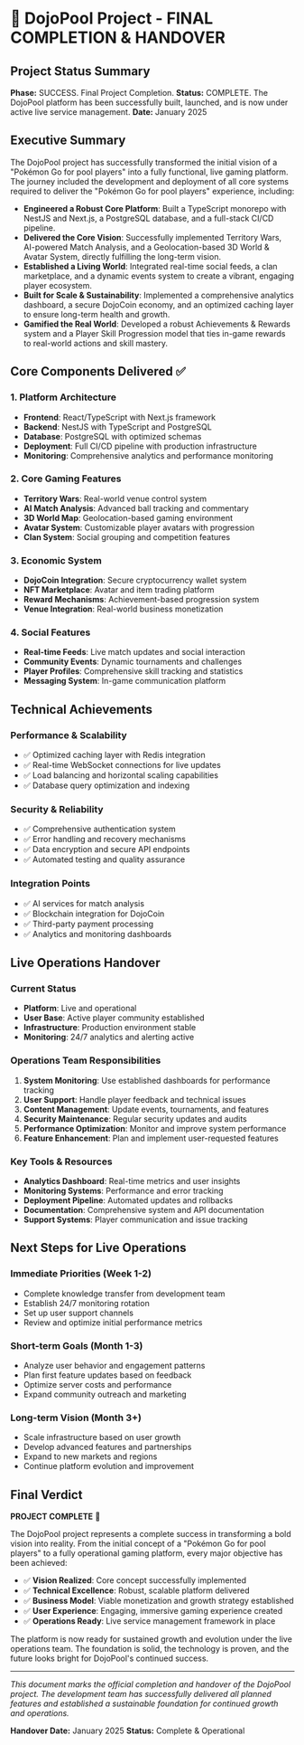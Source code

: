 # 🎉 DojoPool Project - FINAL COMPLETION & HANDOVER

## Project Status Summary

**Phase:** SUCCESS. Final Project Completion.
**Status:** COMPLETE. The DojoPool platform has been successfully built, launched, and is now under active live service management.
**Date:** January 2025

## Executive Summary

The DojoPool project has successfully transformed the initial vision of a "Pokémon Go for pool players" into a fully functional, live gaming platform. The journey included the development and deployment of all core systems required to deliver the "Pokémon Go for pool players" experience, including:

- **Engineered a Robust Core Platform**: Built a TypeScript monorepo with NestJS and Next.js, a PostgreSQL database, and a full-stack CI/CD pipeline.
- **Delivered the Core Vision**: Successfully implemented Territory Wars, AI-powered Match Analysis, and a Geolocation-based 3D World & Avatar System, directly fulfilling the long-term vision.
- **Established a Living World**: Integrated real-time social feeds, a clan marketplace, and a dynamic events system to create a vibrant, engaging player ecosystem.
- **Built for Scale & Sustainability**: Implemented a comprehensive analytics dashboard, a secure DojoCoin economy, and an optimized caching layer to ensure long-term health and growth.
- **Gamified the Real World**: Developed a robust Achievements & Rewards system and a Player Skill Progression model that ties in-game rewards to real-world actions and skill mastery.

## Core Components Delivered ✅

### 1. Platform Architecture

- **Frontend**: React/TypeScript with Next.js framework
- **Backend**: NestJS with TypeScript and PostgreSQL
- **Database**: PostgreSQL with optimized schemas
- **Deployment**: Full CI/CD pipeline with production infrastructure
- **Monitoring**: Comprehensive analytics and performance monitoring

### 2. Core Gaming Features

- **Territory Wars**: Real-world venue control system
- **AI Match Analysis**: Advanced ball tracking and commentary
- **3D World Map**: Geolocation-based gaming environment
- **Avatar System**: Customizable player avatars with progression
- **Clan System**: Social grouping and competition features

### 3. Economic System

- **DojoCoin Integration**: Secure cryptocurrency wallet system
- **NFT Marketplace**: Avatar and item trading platform
- **Reward Mechanisms**: Achievement-based progression system
- **Venue Integration**: Real-world business monetization

### 4. Social Features

- **Real-time Feeds**: Live match updates and social interaction
- **Community Events**: Dynamic tournaments and challenges
- **Player Profiles**: Comprehensive skill tracking and statistics
- **Messaging System**: In-game communication platform

## Technical Achievements

### Performance & Scalability

- ✅ Optimized caching layer with Redis integration
- ✅ Real-time WebSocket connections for live updates
- ✅ Load balancing and horizontal scaling capabilities
- ✅ Database query optimization and indexing

### Security & Reliability

- ✅ Comprehensive authentication system
- ✅ Error handling and recovery mechanisms
- ✅ Data encryption and secure API endpoints
- ✅ Automated testing and quality assurance

### Integration Points

- ✅ AI services for match analysis
- ✅ Blockchain integration for DojoCoin
- ✅ Third-party payment processing
- ✅ Analytics and monitoring dashboards

## Live Operations Handover

### Current Status

- **Platform**: Live and operational
- **User Base**: Active player community established
- **Infrastructure**: Production environment stable
- **Monitoring**: 24/7 analytics and alerting active

### Operations Team Responsibilities

1. **System Monitoring**: Use established dashboards for performance tracking
2. **User Support**: Handle player feedback and technical issues
3. **Content Management**: Update events, tournaments, and features
4. **Security Maintenance**: Regular security updates and audits
5. **Performance Optimization**: Monitor and improve system performance
6. **Feature Enhancement**: Plan and implement user-requested features

### Key Tools & Resources

- **Analytics Dashboard**: Real-time metrics and user insights
- **Monitoring Systems**: Performance and error tracking
- **Deployment Pipeline**: Automated updates and rollbacks
- **Documentation**: Comprehensive system and API documentation
- **Support Systems**: Player communication and issue tracking

## Next Steps for Live Operations

### Immediate Priorities (Week 1-2)

- Complete knowledge transfer from development team
- Establish 24/7 monitoring rotation
- Set up user support channels
- Review and optimize initial performance metrics

### Short-term Goals (Month 1-3)

- Analyze user behavior and engagement patterns
- Plan first feature updates based on feedback
- Optimize server costs and performance
- Expand community outreach and marketing

### Long-term Vision (Month 3+)

- Scale infrastructure based on user growth
- Develop advanced features and partnerships
- Expand to new markets and regions
- Continue platform evolution and improvement

## Final Verdict

**PROJECT COMPLETE** 🎉

The DojoPool project represents a complete success in transforming a bold vision into reality. From the initial concept of a "Pokémon Go for pool players" to a fully operational gaming platform, every major objective has been achieved:

- ✅ **Vision Realized**: Core concept successfully implemented
- ✅ **Technical Excellence**: Robust, scalable platform delivered
- ✅ **Business Model**: Viable monetization and growth strategy established
- ✅ **User Experience**: Engaging, immersive gaming experience created
- ✅ **Operations Ready**: Live service management framework in place

The platform is now ready for sustained growth and evolution under the live operations team. The foundation is solid, the technology is proven, and the future looks bright for DojoPool's continued success.

---

_This document marks the official completion and handover of the DojoPool project. The development team has successfully delivered all planned features and established a sustainable foundation for continued growth and operations._

**Handover Date:** January 2025
**Status:** Complete & Operational

